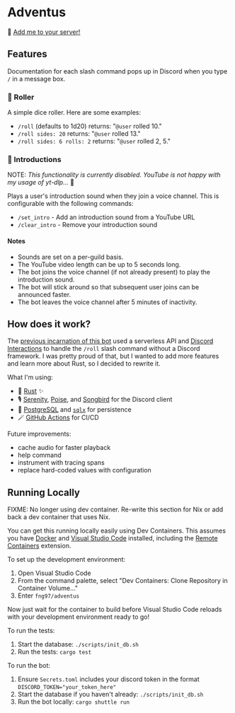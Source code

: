 # Adventus

👋 [Add me to your server!](https://discord.com/oauth2/authorize?client_id=1074795024946036889)

## Features

Documentation for each slash command pops up in Discord when you type `/` in a message box.

### 🎲 Roller

A simple dice roller. Here are some examples:

- `/roll` (defaults to 1d20) returns: "`@user` rolled 10."
- `/roll sides: 20` returns: "`@user` rolled 13."
- `/roll sides: 6 rolls: 2` returns: "`@user` rolled 2, 5."

### 📯 Introductions

NOTE: _This functionality is currently disabled. YouTube is not happy with my usage
of yt-dlp..._ 👀

Plays a user's introduction sound when they join a voice channel. This is configurable with the following commands:

- `/set_intro` - Add an introduction sound from a YouTube URL
- `/clear_intro` - Remove your introduction sound

#### Notes

- Sounds are set on a per-guild basis.
- The YouTube video length can be up to 5 seconds long.
- The bot joins the voice channel (if not already present) to play the introduction sound.
- The bot will stick around so that subsequent user joins can be announced faster.
- The bot leaves the voice channel after 5 minutes of inactivity.

## How does it work?

The [previous incarnation of this bot](https://github.com/fng97/adventus/tree/0b9c31b675cc2f3c98eff944f6740f1e9b0f2cb8) used a serverless API and [Discord Interactions](https://discord.com/developers/docs/interactions/receiving-and-responding) to handle the `/roll` slash command without a Discord framework. I was pretty proud of that, but I wanted to add more features and learn more about Rust, so I decided to rewrite it.

What I'm using:

- 🦀 [Rust](https://www.rust-lang.org) ✨
- 🎙️ [Serenity](https://github.com/serenity-rs/serenity), [Poise](https://github.com/serenity-rs/poise), and [Songbird](https://github.com/serenity-rs/songbird) for the Discord client
- 🐘 [PostgreSQL](https://www.postgresql.org) and [`sqlx`](https://github.com/launchbadge/sqlx) for persistence
- 🪄 [GitHub Actions](https://github.com/features/actions) for CI/CD

Future improvements:

- cache audio for faster playback
- help command
- instrument with tracing spans
- replace hard-coded values with configuration

## Running Locally

FIXME: No longer using dev container. Re-write this section for Nix or add back
a dev container that uses Nix.

You can get this running locally easily using Dev Containers. This assumes you have [Docker](https://www.docker.com) and [Visual Studio Code](https://code.visualstudio.com) installed, including the [Remote Containers](https://github.com/microsoft/vscode-remote-release) extension.

To set up the development environment:

1. Open Visual Studio Code
2. From the command palette, select "Dev Containers: Clone Repository in Container Volume..."
3. Enter `fng97/adventus`

Now just wait for the container to build before Visual Studio Code reloads with your development environment ready to go!

To run the tests:

1. Start the database: `./scripts/init_db.sh`
2. Run the tests: `cargo test`

To run the bot:

1. Ensure `Secrets.toml` includes your discord token in the format `DISCORD_TOKEN="your_token_here"`
2. Start the database if you haven't already: `./scripts/init_db.sh`
3. Run the bot locally: `cargo shuttle run`
